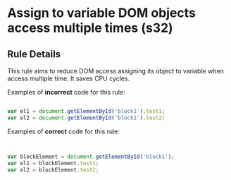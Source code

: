 # Assign to variable DOM objects access multiple times (s32)


## Rule Details

This rule aims to reduce DOM access assigning its object to variable when access multiple time. It saves CPU cycles.

Examples of **incorrect** code for this rule:

```js

var el1 = document.getElementById('block1').test1;
var el2 = document.getElementById('block1').test2;

```

Examples of **correct** code for this rule:

```js


var blockElement = document.getElementById('block1');
var el1 = blockElement.test1;
var el2 = blockElement.test2;

```

